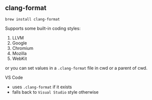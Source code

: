 
## clang-format

```
brew install clang-format
```

Supports some built-in coding styles:

1. LLVM
1. Google
1. Chromium
1. Mozilla
1. WebKit

or you can set values in a `.clang-format` file in cwd or a parent of cwd.

VS Code

* uses `.clang-format` if it exists
* falls back to `Visual Studio` style otherwise

